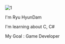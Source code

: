 ## 
![1](https://woc.aises.org/sites/default/files/styles/image730x495/public/March2020-Student-Illo-BLOGPOST-FNL.jpg?itok=sfPCAQLh)

I'm Ryu HyunDam

I'm learning about C, C# 

My Goal : Game Developer

